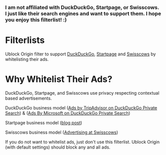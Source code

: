 ### I am not affiliated with DuckDuckGo, Startpage, or Swisscows. I just like their search engines and want to support them. I hope you enjoy this filterlist! :)

# Filterlists
Ublock Origin filter to support [DuckDuckGo](https://www.duckduckgo.com), [Startpage](https://www.startpage.com) and [Swisscows](https://www.swisscows.com) by whitelisting their ads. 

# Why Whitelist Their Ads?
DuckDuckGo, Startpage, and Swisscows use privacy respecting contextual based advertisements. 

DuckDuckGo business model ([Ads by TripAdvisor on DuckDuckGo Private Search](https://duckduckgo.com/duckduckgo-help-pages/company/ads-by-tripadvisor-on-duckduckgo-private-search/)) & ([Ads By Microsoft on DuckDuckGo Private Search](https://duckduckgo.com/duckduckgo-help-pages/company/ads-by-microsoft-on-duckduckgo-private-search/))

Startpage business model ([blog post](https://www.startpage.com/privacy-please/startpage-articles/whats-startpages-revenue-model))

Swisscows business model ([Advertising at Swisscows](https://swisscows.com/en/privacy))

If you do not want to whitelist ads, just don't use this filterlist. Ublock Origin (with default settings) should block any and all ads.
